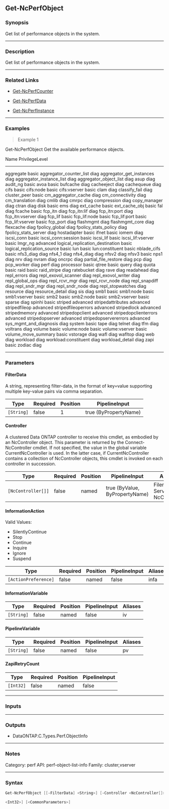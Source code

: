 Get-NcPerfObject
----------------

### Synopsis
Get list of performance objects in the system.

---

### Description

Get list of performance objects in the system.

---

### Related Links
* [Get-NcPerfCounter](Get-NcPerfCounter)

* [Get-NcPerfData](Get-NcPerfData)

* [Get-NcPerfInstance](Get-NcPerfInstance)

---

### Examples
> Example 1

Get-NcPerfObject
Get the available performance objects.

Name                                    PrivilegeLevel
----                                    --------------
aggregate                               basic
aggregator_counter_list                 diag
aggregator_get_instances                diag
aggregator_instance_list                diag
aggregator_object_list                  diag
asup                                    diag
audit_ng                                basic
avoa                                    basic
bufcache                                diag
cacheeject                              diag
cachequeue                              diag
cifs                                    basic
cifs:node                               basic
cifs:vserver                            basic
clam                                    diag
classify_fail                           diag
cluster_peer                            basic
cm_aggregator_cache                     diag
cm_connectivity                         diag
cm_translation                          diag
cmlib                                   diag
cmrpc                                   diag
compression                             diag
copy_manager                            diag
ctran                                   diag
disk                                    basic
ems                                     diag
ext_cache                               basic
ext_cache_obj                           basic
fal                                     diag
fcache                                  basic
fcp_itn                                 diag
fcp_itn:lif                             diag
fcp_itn:port                            diag
fcp_itn:vserver                         diag
fcp_lif                                 basic
fcp_lif:node                            basic
fcp_lif:port                            basic
fcp_lif:vserver                         basic
fcp_port                                diag
flashmgmt                               diag
flashmgmt_core                          diag
flexcache                               diag
fpolicy_global                          diag
fpolicy_stats_policy                    diag
fpolicy_stats_server                    diag
hostadapter                             basic
ifnet                                   basic
iomem                                   diag
iscsi_conn                              basic
iscsi_conn:session                      basic
iscsi_lif                               basic
iscsi_lif:vserver                       basic
lmgr_ng                                 advanced
logical_replication_destination         basic
logical_replication_source              basic
lun                                     basic
lun:constituent                         basic
nblade_cifs                             basic
nfs3_diag                               diag
nfs4_1                                  diag
nfs4_diag                               diag
nfsv2                                   diag
nfsv3                                   basic
nps1                                    diag
nrv                                     diag
nvram                                   diag
oncrpc                                  diag
partial_file_restore                    diag
pcp                                     diag
pcp_worker                              diag
perf                                    diag
processor                               basic
qtree                                   basic
query                                   diag
quota                                   basic
raid                                    basic
raid_stripe                             diag
ratebucket                              diag
rave                                    diag
readahead                               diag
repl_errors                             diag
repl_exovol_scanner                     diag
repl_exovol_writer                      diag
repl_global_ops                         diag
repl_rcvr_mgr                           diag
repl_rcvr_node                          diag
repl_snapdiff                           diag
repl_sndr_mgr                           diag
repl_sndr_node                          diag
repl_stopwatches                        diag
resource                                diag
resource_detail                         diag
sis                                     diag
smb1                                    basic
smb1:node                               basic
smb1:vserver                            basic
smb2                                    basic
smb2:node                               basic
smb2:vserver                            basic
sparse                                  diag
spinhi                                  basic
striped                                 advanced
stripedattributes                       advanced
stripedfileop                           advanced
stripedfileoperrors                     advanced
stripedlock                             advanced
stripedmemory                           advanced
stripedopclient                         advanced
stripedopclienterrors                   advanced
stripedopserver                         advanced
stripedopservererrors                   advanced
sys_mgmt_and_diagnosis                  diag
system                                  basic
tape                                    diag
telnet                                  diag
tfm                                     diag
voltrans                                diag
volume                                  basic
volume:node                             basic
volume:vserver                          basic
volume_move_summary                     basic
vstorage                                diag
wafl                                    diag
wafltop                                 diag
web                                     diag
workload                                diag
workload:constituent                    diag
workload_detail                         diag
zapi                                    basic
zodiac                                  diag

---

### Parameters
#### **FilterData**
A string, representing filter-data, in the format of key=value supporting multiple key-value pairs via comma separation.

|Type      |Required|Position|PipelineInput        |
|----------|--------|--------|---------------------|
|`[String]`|false   |1       |true (ByPropertyName)|

#### **Controller**
A clustered Data ONTAP controller to receive this cmdlet, as embodied by an NcController object.  This parameter is returned by the Connect-NcController cmdlet.  If not specified, the value in the global variable CurrentNcController is used.  In the latter case, if CurrentNcController contains a collection of NcController objects, this cmdlet is invoked on each controller in succession.

|Type              |Required|Position|PipelineInput                 |Aliases                          |
|------------------|--------|--------|------------------------------|---------------------------------|
|`[NcController[]]`|false   |named   |true (ByValue, ByPropertyName)|Filer<br/>Server<br/>NcController|

#### **InformationAction**

Valid Values:

* SilentlyContinue
* Stop
* Continue
* Inquire
* Ignore
* Suspend

|Type                |Required|Position|PipelineInput|Aliases|
|--------------------|--------|--------|-------------|-------|
|`[ActionPreference]`|false   |named   |false        |infa   |

#### **InformationVariable**

|Type      |Required|Position|PipelineInput|Aliases|
|----------|--------|--------|-------------|-------|
|`[String]`|false   |named   |false        |iv     |

#### **PipelineVariable**

|Type      |Required|Position|PipelineInput|Aliases|
|----------|--------|--------|-------------|-------|
|`[String]`|false   |named   |false        |pv     |

#### **ZapiRetryCount**

|Type     |Required|Position|PipelineInput|
|---------|--------|--------|-------------|
|`[Int32]`|false   |named   |false        |

---

### Inputs

---

### Outputs
* DataONTAP.C.Types.Perf.ObjectInfo

---

### Notes
Category: perf
API: perf-object-list-info
Family: cluster,vserver

---

### Syntax
```PowerShell
Get-NcPerfObject [[-FilterData] <String>] [-Controller <NcController[]>] [-InformationAction <ActionPreference>] [-InformationVariable <String>] [-PipelineVariable <String>] [-ZapiRetryCount 
```
```PowerShell
<Int32>] [<CommonParameters>]
```
